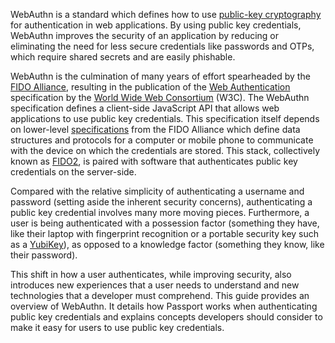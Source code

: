 WebAuthn is a standard which defines how to use [public-key cryptography](https://en.wikipedia.org/wiki/Public-key_cryptography)
for authentication in web applications.  By using public key credentials,
WebAuthn improves the security of an application by reducing or eliminating the
need for less secure credentials like passwords and OTPs, which require shared
secrets and are easily phishable.

WebAuthn is the culmination of many years of effort spearheaded by the
[FIDO Alliance](https://fidoalliance.org/), resulting in the publication of the
[Web Authentication](https://www.w3.org/TR/webauthn-2/) specification by the
[World Wide Web Consortium](https://www.w3.org/) (W3C).  The WebAuthn
specification defines a client-side JavaScript API that allows web applications
to use public key credentials.  This specification itself depends on lower-level
[specifications](https://fidoalliance.org/specifications/) from the FIDO
Alliance which define data structures and protocols for a computer or mobile
phone to communicate with the device on which the credentials are stored.  This
stack, collectively known as [FIDO2](https://fidoalliance.org/fido2/), is paired
with software that authenticates public key credentials on the server-side.

Compared with the relative simplicity of authenticating a username and password
(setting aside the inherent security concerns), authenticating a public key
credential involves many more moving pieces.  Furthermore, a user is being
authenticated with a possession factor (something they have, like their laptop
with fingerprint recognition or a portable security key such as a [YubiKey](https://www.yubico.com/)),
as opposed to a knowledge factor (something they know, like their password).

This shift in how a user authenticates, while improving security, also
introduces new experiences that a user needs to understand and new technologies
that a developer must comprehend.  This guide provides an overview of WebAuthn.
It details how Passport works when authenticating public key credentials and
explains concepts developers should consider to make it easy for users to use
public key credentials.
